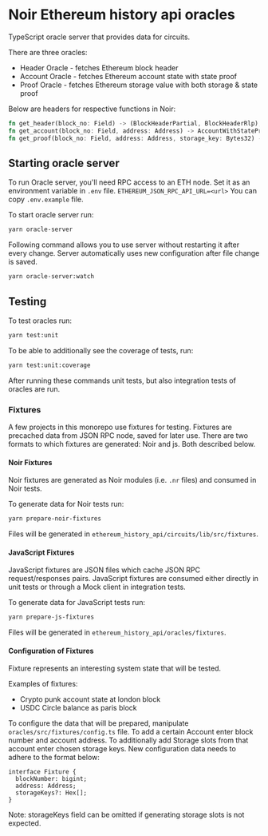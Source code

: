 # Noir Ethereum history api oracles

TypeScript oracle server that provides data for circuits.

There are three oracles:

- Header Oracle - fetches Ethereum block header
- Account Oracle - fetches Ethereum account state with state proof
- Proof Oracle - fetches Ethereum storage value with both storage & state proof

Below are headers for respective functions in Noir:

```rust
fn get_header(block_no: Field) -> (BlockHeaderPartial, BlockHeaderRlp);
fn get_account(block_no: Field, address: Address) -> AccountWithStateProof;
fn get_proof(block_no: Field, address: Address, storage_key: Bytes32) -> StateAndStorageProof;
```

## Starting oracle server

To run Oracle server, you'll need RPC access to an ETH node.
Set it as an environment variable in `.env` file.
`ETHEREUM_JSON_RPC_API_URL=<url>`
You can copy `.env.example` file.

To start oracle server run:

```sh
yarn oracle-server
```

Following command allows you to use server without restarting it after every change. Server automatically uses new configuration after file change is saved.

```sh
yarn oracle-server:watch
```

## Testing

To test oracles run:

```sh
yarn test:unit
```

To be able to additionally see the coverage of tests, run:

```sh
yarn test:unit:coverage
```

After running these commands unit tests, but also integration tests of oracles are run.

### Fixtures

A few projects in this monorepo use fixtures for testing. Fixtures are precached data from JSON RPC node, saved for later use. There are two formats to which fixtures are generated: Noir and js. Both described below.

#### Noir Fixtures

Noir fixtures are generated as Noir modules (i.e. `.nr` files) and consumed in Noir tests.

To generate data for Noir tests run:

```sh
yarn prepare-noir-fixtures
```

Files will be generated in `ethereum_history_api/circuits/lib/src/fixtures`.

#### JavaScript Fixtures

JavaScript fixtures are JSON files which cache JSON RPC request/responses pairs.
JavaScript fixtures are consumed either directly in unit tests or through a Mock client in integration tests.

To generate data for JavaScript tests run:

```sh
yarn prepare-js-fixtures
```

Files will be generated in `ethereum_history_api/oracles/fixtures`.

#### Configuration of Fixtures

Fixture represents an interesting system state that will be tested.

Examples of fixtures:

- Crypto punk account state at london block
- USDC Circle balance as paris block

To configure the data that will be prepared, manipulate `oracles/src/fixtures/config.ts` file. To add a certain Account enter block number and account address. To additionally add Storage slots from that account enter chosen storage keys. New configuration data needs to adhere to the format below:

```
interface Fixture {
  blockNumber: bigint;
  address: Address;
  storageKeys?: Hex[];
}
```

Note: storageKeys field can be omitted if generating storage slots is not expected.
